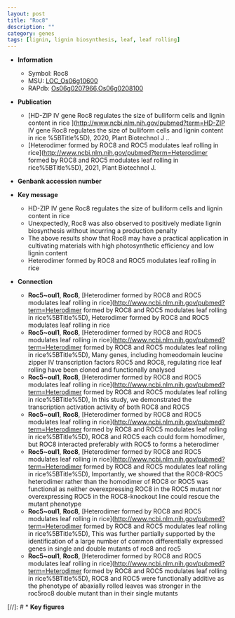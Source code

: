 ```yaml
---
layout: post
title: "Roc8"
description: ""
category: genes
tags: [lignin, lignin biosynthesis, leaf, leaf rolling]
---
```


* **Information**  
    + Symbol: Roc8  
    + MSU: [LOC_Os06g10600](http://rice.uga.edu/cgi-bin/ORF_infopage.cgi?orf=LOC_Os06g10600)  
    + RAPdb: [Os06g0207966](https://rapdb.dna.affrc.go.jp/locus/?name=Os06g0207966),[Os06g0208100](https://rapdb.dna.affrc.go.jp/locus/?name=Os06g0208100)  

* **Publication**  
    + [HD-ZIP IV gene Roc8 regulates the size of bulliform cells and lignin content in rice ](http://www.ncbi.nlm.nih.gov/pubmed?term=HD-ZIP IV gene Roc8 regulates the size of bulliform cells and lignin content in rice %5BTitle%5D), 2020, Plant Biotechnol J ..
    + [Heterodimer formed by ROC8 and ROC5 modulates leaf rolling in rice](http://www.ncbi.nlm.nih.gov/pubmed?term=Heterodimer formed by ROC8 and ROC5 modulates leaf rolling in rice%5BTitle%5D), 2021, Plant Biotechnol J.

* **Genbank accession number**  

* **Key message**  
    + HD-ZIP IV gene Roc8 regulates the size of bulliform cells and lignin content in rice
    + Unexpectedly, Roc8 was also observed to positively mediate lignin biosynthesis without incurring a production penalty
    + The above results show that Roc8 may have a practical application in cultivating materials with high photosynthetic efficiency and low lignin content
    + Heterodimer formed by ROC8 and ROC5 modulates leaf rolling in rice

* **Connection**  
    + __Roc5~oul1__, __Roc8__, [Heterodimer formed by ROC8 and ROC5 modulates leaf rolling in rice](http://www.ncbi.nlm.nih.gov/pubmed?term=Heterodimer formed by ROC8 and ROC5 modulates leaf rolling in rice%5BTitle%5D), Heterodimer formed by ROC8 and ROC5 modulates leaf rolling in rice
    + __Roc5~oul1__, __Roc8__, [Heterodimer formed by ROC8 and ROC5 modulates leaf rolling in rice](http://www.ncbi.nlm.nih.gov/pubmed?term=Heterodimer formed by ROC8 and ROC5 modulates leaf rolling in rice%5BTitle%5D),  Many genes, including homeodomain leucine zipper IV transcription factors ROC5 and ROC8, regulating rice leaf rolling have been cloned and functionally analysed
    + __Roc5~oul1__, __Roc8__, [Heterodimer formed by ROC8 and ROC5 modulates leaf rolling in rice](http://www.ncbi.nlm.nih.gov/pubmed?term=Heterodimer formed by ROC8 and ROC5 modulates leaf rolling in rice%5BTitle%5D),  In this study, we demonstrated the transcription activation activity of both ROC8 and ROC5
    + __Roc5~oul1__, __Roc8__, [Heterodimer formed by ROC8 and ROC5 modulates leaf rolling in rice](http://www.ncbi.nlm.nih.gov/pubmed?term=Heterodimer formed by ROC8 and ROC5 modulates leaf rolling in rice%5BTitle%5D),  ROC8 and ROC5 each could form homodimer, but ROC8 interacted preferably with ROC5 to forms a heterodimer
    + __Roc5~oul1__, __Roc8__, [Heterodimer formed by ROC8 and ROC5 modulates leaf rolling in rice](http://www.ncbi.nlm.nih.gov/pubmed?term=Heterodimer formed by ROC8 and ROC5 modulates leaf rolling in rice%5BTitle%5D),  Importantly, we showed that the ROC8-ROC5 heterodimer rather than the homodimer of ROC8 or ROC5 was functional as neither overexpressing ROC8 in the ROC5 mutant nor overexpressing ROC5 in the ROC8-knockout line could rescue the mutant phenotype
    + __Roc5~oul1__, __Roc8__, [Heterodimer formed by ROC8 and ROC5 modulates leaf rolling in rice](http://www.ncbi.nlm.nih.gov/pubmed?term=Heterodimer formed by ROC8 and ROC5 modulates leaf rolling in rice%5BTitle%5D),  This was further partially supported by the identification of a large number of common differentially expressed genes in single and double mutants of roc8 and roc5
    + __Roc5~oul1__, __Roc8__, [Heterodimer formed by ROC8 and ROC5 modulates leaf rolling in rice](http://www.ncbi.nlm.nih.gov/pubmed?term=Heterodimer formed by ROC8 and ROC5 modulates leaf rolling in rice%5BTitle%5D),  ROC8 and ROC5 were functionally additive as the phenotype of abaxially rolled leaves was stronger in the roc5roc8 double mutant than in their single mutants

[//]: # * **Key figures**  


